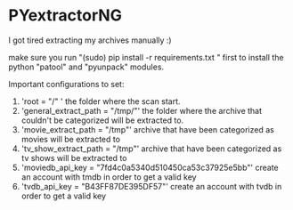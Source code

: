 # PYextractorNG
I got tired extracting my archives manually :)

make sure you run "(sudo) pip install -r requirements.txt " first to install the python "patool" and "pyunpack" modules.

Important configurations to set:
1. 'root = "/" ' the folder where the scan start.
2. 'general_extract_path = "/tmp/"' the folder where the archive that couldn't be categorized will be extracted to.
3. 'movie_extract_path = "/tmp"'  archive that have been categorized as movies will be extracted to
4. 'tv_show_extract_path = "/tmp"'  archive that have been categorized as tv shows will be extracted to
5. 'moviedb_api_key = "7fd4c0a5340d510450ca53c37925e5bb"' create an account with tmdb in order to get a valid key
6. 'tvdb_api_key = "B43FF87DE395DF57"' create an account with tvdb in order to get a valid key


